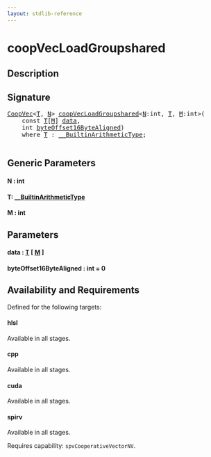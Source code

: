 ```yaml
---
layout: stdlib-reference
---
```


# coopVecLoadGroupshared

## Description





## Signature 

<pre>
<a href="../types/coopvec-04/index" class="code_type">CoopVec</a>&lt;<a href="coopvecloadgroupshared-47b#typeparam-T" class="code_type">T</a>, <a href="coopvecloadgroupshared-47b#decl-N" class="code_var">N</a>&gt; <a href="coopvecloadgroupshared-47b">coopVecLoadGroupshared</a>&lt;<a href="coopvecloadgroupshared-47b#decl-N" class="code_var">N</a>:<span class="code_keyword">int</span>, <a href="coopvecloadgroupshared-47b#typeparam-T" class="code_type">T</a>, <a href="coopvecloadgroupshared-47b#decl-M" class="code_var">M</a>:<span class="code_keyword">int</span>&gt;(
    <span class="code_keyword">const</span> <a href="coopvecloadgroupshared-47b#typeparam-T" class="code_type">T</a>[<a href="coopvecloadgroupshared-47b#decl-M" class="code_var">M</a>] <a href="coopvecloadgroupshared-47b#decl-data" class="code_param">data</a>,
    <span class="code_keyword">int</span> <a href="coopvecloadgroupshared-47b#decl-byteOffset16ByteAligned" class="code_param">byteOffset16ByteAligned</a>)
    <span class='code_keyword'>where</span> <a href="coopvecloadgroupshared-47b#typeparam-T" class="code_type">T</a> : <a href="../interfaces/0_builtinarithmetictype-029j/index" class="code_type">__BuiltinArithmeticType</a>;

</pre>

## Generic Parameters

####  <a id="decl-N"></a>N  : int
####  <a id="typeparam-T"></a>T: [\_\_BuiltinArithmeticType](../interfaces/0_builtinarithmetictype-029j/index)
####  <a id="decl-M"></a>M  : int

## Parameters

####  <a id="decl-data"></a>data  : [T](coopvecloadgroupshared-47b#typeparam-T) \[ [M](coopvecloadgroupshared-47b#decl-M) \]
####  <a id="decl-byteOffset16ByteAligned"></a>byteOffset16ByteAligned  : int = 0

## Availability and Requirements

Defined for the following targets:

#### hlsl
Available in all stages.

#### cpp
Available in all stages.

#### cuda
Available in all stages.

#### spirv
Available in all stages.

Requires capability: `spvCooperativeVectorNV`.



